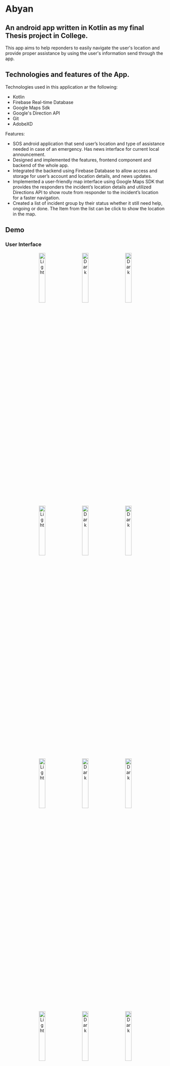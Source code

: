 
# Abyan

## An android app written in Kotlin as my final Thesis project in College.

This app aims to help reponders to easily navigate the user's location and provide proper assistance by using the user's information send through the app.

## Technologies and features of the App.

Technologies used in this application ar the following:
- Kotlin
- Firebase Real-time Database
- Google Maps Sdk
- Google's Direction API
- Git
- AdobeXD
  
Features:
- SOS android application that send user’s location and type of assistance needed in case of an emergency. Has news interface for current local announcement.
- Designed and implemented the features, frontend component and backend of the whole app.
- Integrated the backend using Firebase Database to allow access and storage for user’s account and location details, and news updates.
- Implemented a user-friendly map interface using Google Maps SDK that provides the responders the incident’s location details and utilized Directions API to show route from responder to the incident’s location for a faster navigation.
- Created a list of incident group by their status whether it still need help, ongoing or done. The Item from the list can be click to show the location in the map.

## Demo
### User Interface
<p align="center">
  <img alt="Light" src="https://github.com/CJGumban/abyan/blob/V5/app/sample/1%20(1).png" width="20%">
&nbsp; &nbsp; &nbsp; &nbsp;
  <img alt="Dark" src="https://github.com/CJGumban/abyan/blob/V5/app/sample/1%20(2).png" width="20%">
  &nbsp; &nbsp; &nbsp; &nbsp;
  <img alt="Dark" src="https://github.com/CJGumban/abyan/blob/V5/app/sample/1%20(3).png" width="20%">
</p>

<p align="center">
  <img alt="Light" src="https://github.com/CJGumban/abyan/blob/V5/app/sample/1%20(4).png" width="20%">
&nbsp; &nbsp; &nbsp; &nbsp;
  <img alt="Dark" src="https://github.com/CJGumban/abyan/blob/V5/app/sample/1%20(5).png" width="20%">
  &nbsp; &nbsp; &nbsp; &nbsp;
  <img alt="Dark" src="https://github.com/CJGumban/abyan/blob/V5/app/sample/1%20(6).png" width="20%">
</p>

<p align="center">
  <img alt="Light" src="https://github.com/CJGumban/abyan/blob/V5/app/sample/1%20(7).png" width="20%">
&nbsp; &nbsp; &nbsp; &nbsp;
  <img alt="Dark" src="https://github.com/CJGumban/abyan/blob/V5/app/sample/1%20(8).png" width="20%">
  &nbsp; &nbsp; &nbsp; &nbsp;
  <img alt="Dark" src="https://github.com/CJGumban/abyan/blob/V5/app/sample/1%20(9).png" width="20%">
</p>

<p align="center">
  <img alt="Light" src="https://github.com/CJGumban/abyan/blob/V5/app/sample/1%20(10).png" width="20%">
&nbsp; &nbsp; &nbsp; &nbsp;
  <img alt="Dark" src="https://github.com/CJGumban/abyan/blob/V5/app/sample/1%20(11).png" width="20%">
  &nbsp; &nbsp; &nbsp; &nbsp;
  <img alt="Dark" src="https://github.com/CJGumban/abyan/blob/V5/app/sample/1%20(12).png" width="20%">
</p>

<p align="center">
  <img alt="Light" src="https://github.com/CJGumban/abyan/blob/V5/app/sample/1%20(13).png" width="20%">
&nbsp; &nbsp; &nbsp; &nbsp;
  <img alt="Dark" src="https://github.com/CJGumban/abyan/blob/V5/app/sample/1%20(14).png" width="20%">
</p>

### Admin Intrerface
Admin interface almost has the same features but only the admin can post news updates
<p align="center">
  <img alt="Light" src="https://github.com/CJGumban/abyan/blob/V5/app/sample/1%20(15).png" width="20%">
&nbsp; &nbsp; &nbsp; &nbsp;
  <img alt="Dark" src="https://github.com/CJGumban/abyan/blob/V5/app/sample/1%20(16).png" width="20%">
  &nbsp; &nbsp; &nbsp; &nbsp;
  <img alt="Dark" src="https://github.com/CJGumban/abyan/blob/V5/app/sample/1%20(17).png" width="20%">
</p>

<p align="center">
  <img alt="Light" src="https://github.com/CJGumban/abyan/blob/V5/app/sample/1%20(18).png" width="20%">
&nbsp; &nbsp; &nbsp; &nbsp;
  <img alt="Dark" src="https://github.com/CJGumban/abyan/blob/V5/app/sample/1%20(19).png" width="20%">
  &nbsp; &nbsp; &nbsp; &nbsp;
  <img alt="Dark" src="https://github.com/CJGumban/abyan/blob/V5/app/sample/1%20(20).png" width="20%">
</p>

<p align="center">
  <img alt="Light" src="https://github.com/CJGumban/abyan/blob/V5/app/sample/1%20(21).png" width="20%">
&nbsp; &nbsp; &nbsp; &nbsp;
  <img alt="Dark" src="https://github.com/CJGumban/abyan/blob/V5/app/sample/1%20(22).png" width="20%">
  &nbsp; &nbsp; &nbsp; &nbsp;
  <img alt="Dark" src="https://github.com/CJGumban/abyan/blob/V5/app/sample/1%20(23).png" width="20%">
</p>

<p align="center">
  <img alt="Light" src="https://github.com/CJGumban/abyan/blob/V5/app/sample/1%20(24).png" width="20%">
&nbsp; &nbsp; &nbsp; &nbsp;
  <img alt="Dark" src="https://github.com/CJGumban/abyan/blob/V5/app/sample/1%20(25).png" width="20%">
</p>





